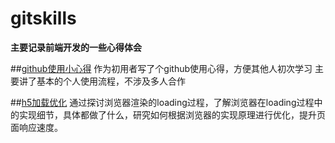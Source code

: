 # gitskills
**主要记录前端开发的一些心得体会**

##[github使用小心得](https://github.com/cinderellayue/gitskills/tree/master/github使用心得) 
作为初用者写了个github使用心得，方便其他人初次学习
主要讲了基本的个人使用流程，不涉及多人合作

##[h5加载优化](https://github.com/cinderellayue/gitskills/tree/master/h5加载优化) 
通过探讨浏览器渲染的loading过程，了解浏览器在loading过程中的实现细节，具体都做了什么，研究如何根据浏览器的实现原理进行优化，提升页面响应速度。
